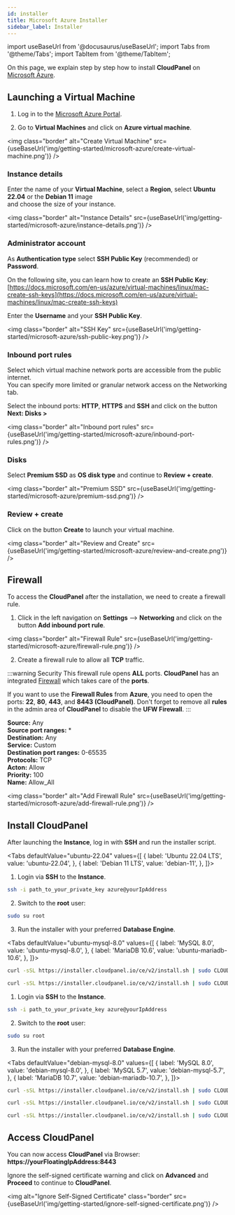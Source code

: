 ```yaml
---
id: installer
title: Microsoft Azure Installer
sidebar_label: Installer
---
```


import useBaseUrl from '@docusaurus/useBaseUrl';
import Tabs from '@theme/Tabs';
import TabItem from '@theme/TabItem';

On this page, we explain step by step how to install **CloudPanel** on [Microsoft Azure](https://azure.microsoft.com/).

## Launching a Virtual Machine

1. Log in to the [Microsoft Azure Portal](https://portal.azure.com/).

2. Go to **Virtual Machines** and click on **Azure virtual machine**.

<img class="border" alt="Create Virtual Machine" src={useBaseUrl('img/getting-started/microsoft-azure/create-virtual-machine.png')} />

### Instance details

Enter the name of your **Virtual Machine**, select a **Region**, select **Ubuntu 22.04** or the **Debian 11** image <br />
and choose the size of your instance.

<img class="border" alt="Instance Details" src={useBaseUrl('img/getting-started/microsoft-azure/instance-details.png')} />

### Administrator account

As **Authentication type** select **SSH Public Key** (recommended) or **Password**. <br />

On the following site, you can learn how to create an **SSH Public Key**: <br />
[https://docs.microsoft.com/en-us/azure/virtual-machines/linux/mac-create-ssh-keys](https://docs.microsoft.com/en-us/azure/virtual-machines/linux/mac-create-ssh-keys)

Enter the **Username** and your **SSH Public Key**.

<img class="border" alt="SSH Key" src={useBaseUrl('img/getting-started/microsoft-azure/ssh-public-key.png')} />

### Inbound port rules

Select which virtual machine network ports are accessible from the public internet. <br />
You can specify more limited or granular network access on the Networking tab.

Select the inbound ports: **HTTP**, **HTTPS** and **SSH** and click on the button **Next: Disks >**

<img class="border" alt="Inbound port rules" src={useBaseUrl('img/getting-started/microsoft-azure/inbound-port-rules.png')} />

### Disks

Select **Premium SSD** as **OS disk type** and continue to **Review + create**.

<img class="border" alt="Premium SSD" src={useBaseUrl('img/getting-started/microsoft-azure/premium-ssd.png')} />

### Review + create

Click on the button **Create** to launch your virtual machine.

<img class="border" alt="Review and Create" src={useBaseUrl('img/getting-started/microsoft-azure/review-and-create.png')} />

## Firewall

To access the **CloudPanel** after the installation, we need to create a firewall rule.

1. Click in the left navigation on **Settings** --> **Networking** and click on the button **Add inbound port rule**.

<img class="border" alt="Firewall Rule" src={useBaseUrl('img/getting-started/microsoft-azure/firewall-rule.png')} />

2. Create a firewall rule to allow all **TCP** traffic.

:::warning Security
This firewall rule opens **ALL** ports.
**CloudPanel** has an integrated [Firewall](../../../../admin-area/security/#firewall) which takes care of the **ports**.

If you want to use the **Firewall Rules** from **Azure**, you need to open the ports: **22**, **80**, **443**, and **8443 (CloudPanel)**.
Don't forget to remove all **rules** in the admin area of **CloudPanel** to disable the **UFW Firewall**.
:::

**Source:** Any <br />
**Source port ranges:** * <br />
**Destination:** Any <br />
**Service:** Custom <br />
**Destination port ranges:** 0-65535 <br />
**Protocols:** TCP <br />
**Acton:** Allow <br />
**Priority:** 100 <br />
**Name:** Allow_All <br />

<img class="border" alt="Add Firewall Rule" src={useBaseUrl('img/getting-started/microsoft-azure/add-firewall-rule.png')} />


## Install CloudPanel

After launching the **Instance**, log in with **SSH** and run the installer script.

<Tabs
defaultValue="ubuntu-22.04"
values={[
{ label: 'Ubuntu 22.04 LTS', value: 'ubuntu-22.04', },
{ label: 'Debian 11 LTS', value: 'debian-11', },
]}>
<TabItem value="ubuntu-22.04">

1. Login via **SSH** to the **Instance**. <br />

```bash
ssh -i path_to_your_private_key azure@yourIpAddress
```

2. Switch to the **root** user:

```bash
sudo su root
```

3. Run the installer with your preferred **Database Engine**.

<Tabs
defaultValue="ubuntu-mysql-8.0"
values={[
{ label: 'MySQL 8.0', value: 'ubuntu-mysql-8.0', },
{ label: 'MariaDB 10.6', value: 'ubuntu-mariadb-10.6', },
]}>
<TabItem value="ubuntu-mysql-8.0">

```bash
curl -sSL https://installer.cloudpanel.io/ce/v2/install.sh | sudo CLOUD=msa bash
```

</TabItem>
<TabItem value="ubuntu-mariadb-10.6">

```bash
curl -sSL https://installer.cloudpanel.io/ce/v2/install.sh | sudo CLOUD=msa DB_ENGINE=MARIADB_10.6 bash
```

</TabItem>
</Tabs>

</TabItem>
<TabItem value="debian-11">

1. Login via **SSH** to the **Instance**. <br />

```bash
ssh -i path_to_your_private_key azure@yourIpAddress
```

2. Switch to the **root** user:

```bash
sudo su root
```

3. Run the installer with your preferred **Database Engine**.

<Tabs
defaultValue="debian-mysql-8.0"
values={[
{ label: 'MySQL 8.0', value: 'debian-mysql-8.0', },
{ label: 'MySQL 5.7', value: 'debian-mysql-5.7', },
{ label: 'MariaDB 10.7', value: 'debian-mariadb-10.7', },
]}>
<TabItem value="debian-mysql-8.0">

```bash
curl -sSL https://installer.cloudpanel.io/ce/v2/install.sh | sudo CLOUD=msa bash
```

</TabItem>
<TabItem value="debian-mysql-5.7">

```bash
curl -sSL https://installer.cloudpanel.io/ce/v2/install.sh | sudo CLOUD=msa DB_ENGINE=MYSQL_5.7 bash
```

</TabItem>
<TabItem value="debian-mariadb-10.7">

```bash
curl -sSL https://installer.cloudpanel.io/ce/v2/install.sh | sudo CLOUD=msa DB_ENGINE=MARIADB_10.7 bash
```

</TabItem>
</Tabs>

</TabItem>
</Tabs>

## Access CloudPanel

You can now access **CloudPanel** via Browser: **https://yourFloatingIpAddress:8443**

Ignore the self-signed certificate warning and click on **Advanced** and **Proceed** to continue to **CloudPanel**.

<img alt="Ignore Self-Signed Certificate" class="border" src={useBaseUrl('img/getting-started/ignore-self-signed-certificate.png')} />